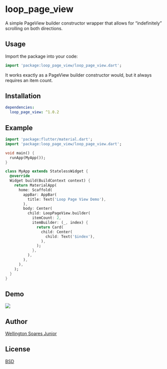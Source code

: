 # loop_page_view

A simple PageView builder constructor wrapper that allows for “indefinitely” scrolling on both directions. 

## Usage

Import the package into your code:

```dart
import 'package:loop_page_view/loop_page_view.dart';
```
It works exactly as a PageView builder constructor would, but it always requires an item count. 

## Installation

```yaml
dependencies:
  loop_page_view: ^1.0.2
```

## Example

```dart
import 'package:flutter/material.dart';
import 'package:loop_page_view/loop_page_view.dart';

void main() {
  runApp(MyApp());
}

class MyApp extends StatelessWidget {
  @override
  Widget build(BuildContext context) {
    return MaterialApp(
      home: Scaffold(
        appBar: AppBar(
          title: Text('Loop Page View Demo'),
        ),
        body: Center(
          child: LoopPageView.builder(
            itemCount: 2,
            itemBuilder: (_, index) {
              return Card(
                child: Center(
                  child: Text('$index'),
                ),
              );
            },
          ),
        ),
      ),
    );
  }
}
```
## Demo

![](https://media1.giphy.com/media/f8hh4SYeyc7fDcMN77/giphy.gif)

## Author

[Wellington Soares Junior](https://github.com/wjuniorgit)

## License

[BSD](https://opensource.org/licenses/BSD-3-Clause)